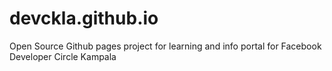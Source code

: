 # devckla.github.io
Open Source Github pages project for learning and info portal for Facebook Developer Circle Kampala
